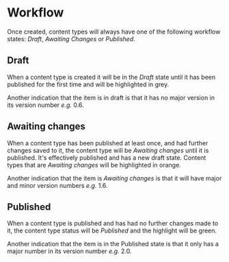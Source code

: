 # Workflow
Once created, content types will always have one of the following workflow states: *Draft*, *Awaiting Changes* or *Published*.

## Draft
When a content type is created it will be in the *Draft* state until it has been published for the first time and will be highlighted in grey.

Another indication that the item is in draft is that it has no major version in its version number *e.g.* 0.6.

## Awaiting changes
When a content type has been published at least once, and had further changes saved to it, the content type will be *Awaiting changes* until it is published. It's effectively published and has a new draft state. Content types that are *Awaiting changes* will be highlighted in orange.

Another indication that the item is *Awaiting changes* is that it will have major and minor version numbers *e.g.* 1.6.

## Published
When a content type is published and has had no further changes made to it, the content type status will be *Published* and the highlight will be green.

Another indication that the item is in the Published state is that it only has a major number in its version number *e.g.* 2.0.
